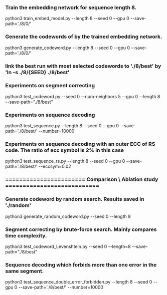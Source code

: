 ### Train the embedding network for sequence length 8. 
python3 train_embed_model.py --length 8 --seed 0 --gpu 0 --save-path='./8/0/'

### Generate the codewords of by the trained embedding network. 
python3 generate_codeword.py --length 8 --seed 0 --gpu 0 --save-path='./8/0/'


### link the best run with most selected codewords to './8/best' by 'ln -s ./8/{SEED} ./8/best'
### Experiments on segment correcting
python3 test_codeword.py --seed 0 --num-neighbors 5 --gpu 0 --length 8 --save-path="./8/best" 

### Experiments on sequence decoding
python3 test_sequence.py --length 8 --seed 0 --gpu 0 --save-path='./8/best/' --number=10000

### Experiments on sequence decoding with an outer ECC of RS code. The ratio of ecc symbol is 2% in this case
python3 test_sequence_rs.py --length 8 --seed 0 --gpu 0 --save-path='./8/best/' --eccsym=0.02


### ======================= Comparison \ Ablation study =========================== #
### Generate codeword by random search. Results saved in './random'
python3 generate_random_codeword.py --seed 0 --length 8

### Segment correcting by brute-force search. Mainly compares time complexity. 
python3 test_codeword_Levenshtein.py --seed 0 --length=8 --save-path="./8/best"

### Sequence decoding which forbids more than one error in the same segment. 
python3 test_sequence_double_error_forbidden.py --length 8 --seed 0 --gpu 0 --save-path='./8/best/' --number=10000
